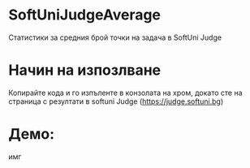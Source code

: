 # SoftUniJudgeAverage

Статистики за средния брой точки на задача в SoftUni Judge

# Начин на изпозлване

Копирайте кода и го изпъленте в конзолата на хром, докато сте на страница с резултати в softuni Judge (https://judge.softuni.bg)

# Демо:
имг
